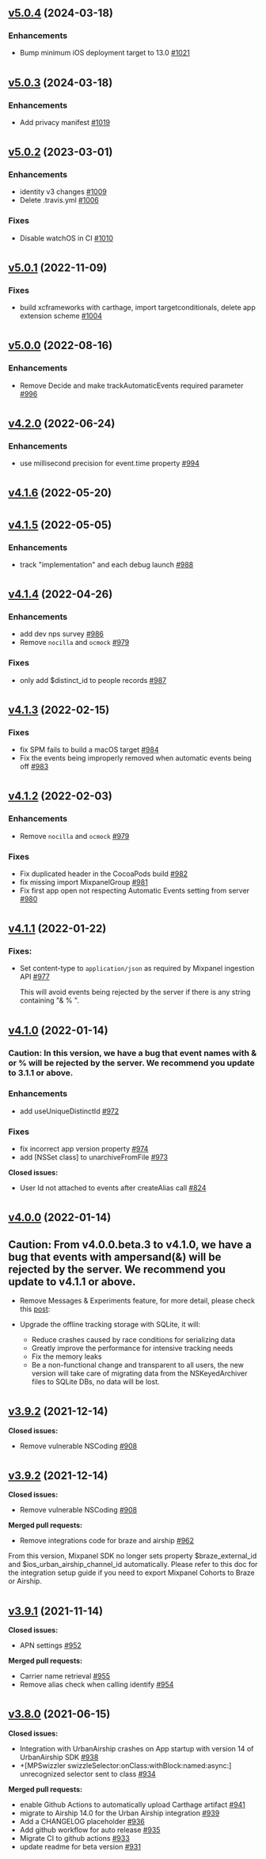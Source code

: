 #

## [v5.0.4](https://github.com/mixpanel/mixpanel-iphone/tree/v5.0.4) (2024-03-18)

### Enhancements

- Bump minimum iOS deployment target to 13.0 [\#1021](https://github.com/mixpanel/mixpanel-iphone/pull/1021)

#

## [v5.0.3](https://github.com/mixpanel/mixpanel-iphone/tree/v5.0.3) (2024-03-18)

### Enhancements

- Add privacy manifest [\#1019](https://github.com/mixpanel/mixpanel-iphone/pull/1019)

#

## [v5.0.2](https://github.com/mixpanel/mixpanel-iphone/tree/v5.0.2) (2023-03-01)

### Enhancements

- identity v3 changes [\#1009](https://github.com/mixpanel/mixpanel-iphone/pull/1009)
- Delete .travis.yml [\#1006](https://github.com/mixpanel/mixpanel-iphone/pull/1006)

### Fixes

- Disable watchOS in CI [\#1010](https://github.com/mixpanel/mixpanel-iphone/pull/1010)

#

## [v5.0.1](https://github.com/mixpanel/mixpanel-iphone/tree/v5.0.1) (2022-11-09)

### Fixes

- build xcframeworks with carthage, import targetconditionals, delete app extension scheme [\#1004](https://github.com/mixpanel/mixpanel-iphone/pull/1004)

#

## [v5.0.0](https://github.com/mixpanel/mixpanel-iphone/tree/v5.0.0) (2022-08-16)

### Enhancements

- Remove Decide and make trackAutomaticEvents required parameter [\#996](https://github.com/mixpanel/mixpanel-iphone/pull/996)

#

## [v4.2.0](https://github.com/mixpanel/mixpanel-iphone/tree/v4.2.0) (2022-06-24)

### Enhancements

- use millisecond precision for event.time property [\#994](https://github.com/mixpanel/mixpanel-iphone/pull/994)

#

## [v4.1.6](https://github.com/mixpanel/mixpanel-iphone/tree/v4.1.6) (2022-05-20)

#

## [v4.1.5](https://github.com/mixpanel/mixpanel-iphone/tree/v4.1.5) (2022-05-05)

### Enhancements

- track "implementation" and each debug launch [\#988](https://github.com/mixpanel/mixpanel-iphone/pull/988)

#

## [v4.1.4](https://github.com/mixpanel/mixpanel-iphone/tree/v4.1.4) (2022-04-26)

### Enhancements

- add dev nps survey [\#986](https://github.com/mixpanel/mixpanel-iphone/pull/986)
- Remove `nocilla` and `ocmock` [\#979](https://github.com/mixpanel/mixpanel-iphone/pull/979)

### Fixes

- only add $distinct\_id to people records [\#987](https://github.com/mixpanel/mixpanel-iphone/pull/987)

#

## [v4.1.3](https://github.com/mixpanel/mixpanel-iphone/tree/v4.1.3) (2022-02-15)

### Fixes

- fix SPM fails to build a macOS target [\#984](https://github.com/mixpanel/mixpanel-iphone/pull/984)
- Fix the events being improperly removed when automatic events being off [\#983](https://github.com/mixpanel/mixpanel-iphone/pull/983)

#

## [v4.1.2](https://github.com/mixpanel/mixpanel-iphone/tree/v4.1.2) (2022-02-03)

### Enhancements

- Remove `nocilla` and `ocmock` [\#979](https://github.com/mixpanel/mixpanel-iphone/pull/979)

### Fixes

- Fix duplicated header in the CocoaPods build [\#982](https://github.com/mixpanel/mixpanel-iphone/pull/982)
- fix missing import MixpanelGroup [\#981](https://github.com/mixpanel/mixpanel-iphone/pull/981)
- Fix first app open not respecting Automatic Events setting from server [\#980](https://github.com/mixpanel/mixpanel-iphone/pull/980)

#

## [v4.1.1](https://github.com/mixpanel/mixpanel-iphone/tree/v4.1.1) (2022-01-22)

### Fixes:
- Set content-type to `application/json` as required by Mixpanel ingestion API [\#977](https://github.com/mixpanel/mixpanel-iphone/pull/977)

  This will avoid events being rejected by the server if there is any string containing "& % \".

#

## [v4.1.0](https://github.com/mixpanel/mixpanel-iphone/tree/v4.1.0) (2022-01-14)
### Caution: In this version, we have a bug that event names with & or % will be rejected by the server. We recommend you update to 3.1.1 or above.

### Enhancements

- add useUniqueDistinctId [\#972](https://github.com/mixpanel/mixpanel-iphone/pull/972)

### Fixes

- fix incorrect app version property [\#974](https://github.com/mixpanel/mixpanel-iphone/pull/974)
- add \[NSSet class\] to unarchiveFromFile [\#973](https://github.com/mixpanel/mixpanel-iphone/pull/973)

**Closed issues:**

- User Id not attached to events after createAlias call [\#824](https://github.com/mixpanel/mixpanel-iphone/issues/824)

#

## [v4.0.0](https://github.com/mixpanel/mixpanel-iphone/tree/v4.1.0) (2022-01-14)

## Caution: From v4.0.0.beta.3 to v4.1.0, we have a bug that events with ampersand(&) will be rejected by the server. We recommend you update to v4.1.1 or above.
-  Remove Messages & Experiments feature, for more detail, please check this [post](https://mixpanel.com/blog/why-were-sunsetting-messaging-and-experiments/#:~:text=A%20year%20from%20now%2C%20on,offering%20discounts%20for%20getting%20started):

- Upgrade the offline tracking storage with SQLite, it will:
  - Reduce crashes caused by race conditions for serializing data
  - Greatly improve the performance for intensive tracking needs
  - Fix the memory leaks
  - Be a non-functional change and transparent to all users, the new version will take care of migrating data from the NSKeyedArchiver files to SQLite DBs, no data will be lost.
#

## [v3.9.2](https://github.com/mixpanel/mixpanel-iphone/tree/v3.9.2) (2021-12-14)

**Closed issues:**

- Remove vulnerable NSCoding [\#908](https://github.com/mixpanel/mixpanel-iphone/issues/908)

#

## [v3.9.2](https://github.com/mixpanel/mixpanel-iphone/tree/v3.9.2) (2021-12-14)

**Closed issues:**

- Remove vulnerable NSCoding [\#908](https://github.com/mixpanel/mixpanel-iphone/issues/908)

**Merged pull requests:**

- Remove integrations code for braze and airship [\#962](https://github.com/mixpanel/mixpanel-iphone/pull/962)

From this version, Mixpanel SDK no longer sets property $braze_external_id and $ios_urban_airship_channel_id automatically. Please refer to this doc for the integration setup guide if you need to export Mixpanel Cohorts to Braze or Airship.

#

## [v3.9.1](https://github.com/mixpanel/mixpanel-iphone/tree/v3.9.1) (2021-11-14)

**Closed issues:**

- APN settings [\#952](https://github.com/mixpanel/mixpanel-iphone/issues/952)

**Merged pull requests:**

- Carrier name retrieval [\#955](https://github.com/mixpanel/mixpanel-iphone/pull/955)
- Remove alias check when calling identify [\#954](https://github.com/mixpanel/mixpanel-iphone/pull/954)
#

## [v3.8.0](https://github.com/mixpanel/mixpanel-iphone/tree/v3.8.0) (2021-06-15)

**Closed issues:**

- Integration with UrbanAirship crashes on App startup with version 14 of UrbanAirship SDK [\#938](https://github.com/mixpanel/mixpanel-iphone/issues/938)
- +\[MPSwizzler swizzleSelector:onClass:withBlock:named:async:\] unrecognized selector sent to class  [\#934](https://github.com/mixpanel/mixpanel-iphone/issues/934)

**Merged pull requests:**

- enable Github Actions to automatically upload Carthage artifact [\#941](https://github.com/mixpanel/mixpanel-iphone/pull/941)
- migrate to Airship 14.0 for the Urban Airship integration  [\#939](https://github.com/mixpanel/mixpanel-iphone/pull/939)
- Add a CHANGELOG placeholder [\#936](https://github.com/mixpanel/mixpanel-iphone/pull/936)
- Add github workflow for auto release [\#935](https://github.com/mixpanel/mixpanel-iphone/pull/935)
- Migrate CI to github actions [\#933](https://github.com/mixpanel/mixpanel-iphone/pull/933)
- update readme for beta version [\#931](https://github.com/mixpanel/mixpanel-iphone/pull/931)




































